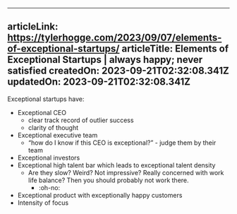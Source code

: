 -----------------------
articleLink: https://tylerhogge.com/2023/09/07/elements-of-exceptional-startups/
articleTitle: Elements of Exceptional Startups | always happy; never satisfied
createdOn: 2023-09-21T02:32:08.341Z
updatedOn: 2023-09-21T02:32:08.341Z
-----------------------

Exceptional startups have:
- Exceptional CEO
  - clear track record of outlier success
  - clarity of thought 
- Exceptional executive team
  - “how do I know if this CEO is exceptional?” - judge them by their team
- Exceptional investors
- Exceptional high talent bar which leads to exceptional talent density
  - Are they slow? Weird? Not impressive? Really concerned with work life balance? Then you should probably not work there.
    - :oh-no:
- Exceptional product with exceptionally happy customers
- Intensity of focus
